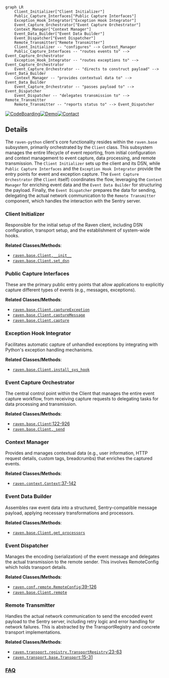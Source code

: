 ```mermaid
graph LR
    Client_Initializer["Client Initializer"]
    Public_Capture_Interfaces["Public Capture Interfaces"]
    Exception_Hook_Integrator["Exception Hook Integrator"]
    Event_Capture_Orchestrator["Event Capture Orchestrator"]
    Context_Manager["Context Manager"]
    Event_Data_Builder["Event Data Builder"]
    Event_Dispatcher["Event Dispatcher"]
    Remote_Transmitter["Remote Transmitter"]
    Client_Initializer -- "configures" --> Context_Manager
    Public_Capture_Interfaces -- "routes events to" --> Event_Capture_Orchestrator
    Exception_Hook_Integrator -- "routes exceptions to" --> Event_Capture_Orchestrator
    Event_Capture_Orchestrator -- "directs to construct payload" --> Event_Data_Builder
    Context_Manager -- "provides contextual data to" --> Event_Data_Builder
    Event_Capture_Orchestrator -- "passes payload to" --> Event_Dispatcher
    Event_Dispatcher -- "delegates transmission to" --> Remote_Transmitter
    Remote_Transmitter -- "reports status to" --> Event_Dispatcher
```

[![CodeBoarding](https://img.shields.io/badge/Generated%20by-CodeBoarding-9cf?style=flat-square)](https://github.com/CodeBoarding/GeneratedOnBoardings)[![Demo](https://img.shields.io/badge/Try%20our-Demo-blue?style=flat-square)](https://www.codeboarding.org/demo)[![Contact](https://img.shields.io/badge/Contact%20us%20-%20contact@codeboarding.org-lightgrey?style=flat-square)](mailto:contact@codeboarding.org)

## Details

The `raven-python` client's core functionality resides within the `raven.base` subsystem, primarily orchestrated by the `Client` class. This subsystem manages the entire lifecycle of event reporting, from initial configuration and context management to event capture, data processing, and remote transmission. The `Client Initializer` sets up the client and its DSN, while `Public Capture Interfaces` and the `Exception Hook Integrator` provide the entry points for event and exception capture. The `Event Capture Orchestrator` (the `Client` itself) coordinates the flow, leveraging the `Context Manager` for enriching event data and the `Event Data Builder` for structuring the payload. Finally, the `Event Dispatcher` prepares the data for sending, delegating the actual network communication to the `Remote Transmitter` component, which handles the interaction with the Sentry server.

### Client Initializer
Responsible for the initial setup of the Raven client, including DSN configuration, transport setup, and the establishment of system-wide hooks.


**Related Classes/Methods**:

- <a href="https://github.com/getsentry/raven-python/blob/master/raven/base.py" target="_blank" rel="noopener noreferrer">`raven.base.Client.__init__`</a>
- <a href="https://github.com/getsentry/raven-python/blob/master/raven/base.py" target="_blank" rel="noopener noreferrer">`raven.base.Client.set_dsn`</a>


### Public Capture Interfaces
These are the primary public entry points that allow applications to explicitly capture different types of events (e.g., messages, exceptions).


**Related Classes/Methods**:

- <a href="https://github.com/getsentry/raven-python/blob/master/raven/base.py" target="_blank" rel="noopener noreferrer">`raven.base.Client.captureException`</a>
- <a href="https://github.com/getsentry/raven-python/blob/master/raven/base.py" target="_blank" rel="noopener noreferrer">`raven.base.Client.captureMessage`</a>
- <a href="https://github.com/getsentry/raven-python/blob/master/raven/base.py" target="_blank" rel="noopener noreferrer">`raven.base.Client.capture`</a>


### Exception Hook Integrator
Facilitates automatic capture of unhandled exceptions by integrating with Python's exception handling mechanisms.


**Related Classes/Methods**:

- <a href="https://github.com/getsentry/raven-python/blob/master/raven/base.py" target="_blank" rel="noopener noreferrer">`raven.base.Client.install_sys_hook`</a>


### Event Capture Orchestrator
The central control point within the Client that manages the entire event capture workflow, from receiving capture requests to delegating tasks for data processing and transmission.


**Related Classes/Methods**:

- <a href="https://github.com/getsentry/raven-python/blob/master/raven/base.py#L122-L926" target="_blank" rel="noopener noreferrer">`raven.base.Client`:122-926</a>
- <a href="https://github.com/getsentry/raven-python/blob/master/raven/base.py" target="_blank" rel="noopener noreferrer">`raven.base.Client._send`</a>


### Context Manager
Provides and manages contextual data (e.g., user information, HTTP request details, custom tags, breadcrumbs) that enriches the captured events.


**Related Classes/Methods**:

- <a href="https://github.com/getsentry/raven-python/blob/master/raven/context.py#L37-L142" target="_blank" rel="noopener noreferrer">`raven.context.Context`:37-142</a>


### Event Data Builder
Assembles raw event data into a structured, Sentry-compatible message payload, applying necessary transformations and processors.


**Related Classes/Methods**:

- <a href="https://github.com/getsentry/raven-python/blob/master/raven/base.py" target="_blank" rel="noopener noreferrer">`raven.base.Client.get_processors`</a>


### Event Dispatcher
Manages the encoding (serialization) of the event message and delegates the actual transmission to the remote sender. This involves RemoteConfig which holds transport details.


**Related Classes/Methods**:

- <a href="https://github.com/getsentry/raven-python/blob/master/raven/conf/remote.py#L39-L126" target="_blank" rel="noopener noreferrer">`raven.conf.remote.RemoteConfig`:39-126</a>
- <a href="https://github.com/getsentry/raven-python/blob/master/raven/base.py" target="_blank" rel="noopener noreferrer">`raven.base.Client.remote`</a>


### Remote Transmitter
Handles the actual network communication to send the encoded event payload to the Sentry server, including retry logic and error handling for network failures. This is abstracted by the TransportRegistry and concrete transport implementations.


**Related Classes/Methods**:

- <a href="https://github.com/getsentry/raven-python/blob/master/raven/transport/registry.py#L23-L63" target="_blank" rel="noopener noreferrer">`raven.transport.registry.TransportRegistry`:23-63</a>
- <a href="https://github.com/getsentry/raven-python/blob/master/raven/transport/base.py#L15-L31" target="_blank" rel="noopener noreferrer">`raven.transport.base.Transport`:15-31</a>




### [FAQ](https://github.com/CodeBoarding/GeneratedOnBoardings/tree/main?tab=readme-ov-file#faq)